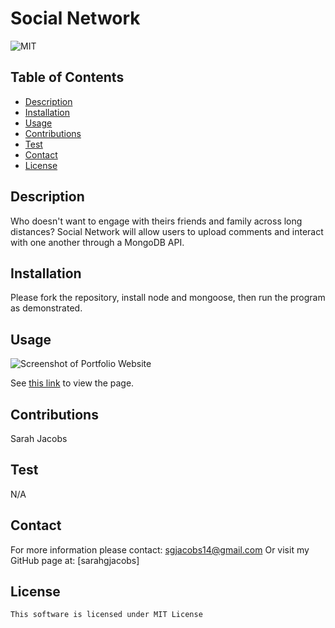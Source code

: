 # Social Network
![MIT](https://img.shields.io/badge/license-mit-blue)

## Table of Contents
- [Description](#description)
- [Installation](#installation)
- [Usage](#usage)
- [Contributions](#contributions)
- [Test](#test)
- [Contact](#contact)
- [License](#license)

## Description
Who doesn't want to engage with theirs friends and family across long distances? Social Network will allow users to upload comments and interact with one another through a MongoDB API.

## Installation
Please fork the repository, install node and mongoose, then run the program as demonstrated.

## Usage
![Screenshot of Portfolio Website](./assets/images/Screen%20Shot%202023-02-09%20at%209.22.03%20AM.png "Sarah Jacobs Portfolio")

See [this link]() to view the page.

## Contributions
Sarah Jacobs

## Test
N/A

## Contact
For more information please contact: [sgjacobs14@gmail.com](mailto:sgjacobs14@gmail.com)
Or visit my GitHub page at: [sarahgjacobs]

## License 
    This software is licensed under MIT License

